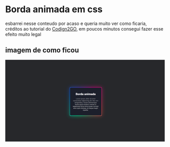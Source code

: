 # Borda animada em css

esbarrei nesse conteudo por acaso e queria muito ver como ficaria, créditos ao tutorial do [Codign2GO](https://youtu.be/ezP4kbOvs_E?si=FF7zpP3K-7HlBp1n), em poucos minutos consegui fazer esse efeito muito legal

## imagem de como ficou
![alt text](image.png) 
